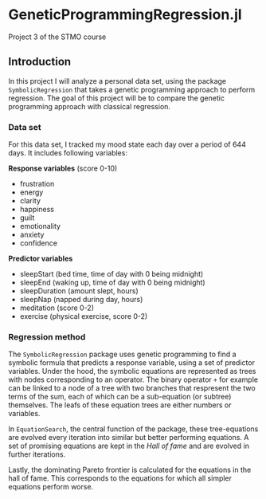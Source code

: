 # GeneticProgrammingRegression.jl
Project 3 of the STMO course

## Introduction
In this project I will analyze a personal data set, using the package `SymbolicRegression` that takes a genetic programming approach to perform regression. The goal of this project will be to compare the genetic programming approach with classical regression.

### Data set

For this data set, I tracked my mood state each day over a period of 644 days. It includes following variables:

**Response variables** (score 0-10)
- frustration
- energy
- clarity
- happiness
- guilt
- emotionality
- anxiety
- confidence

**Predictor variables**
- sleepStart (bed time, time of day with 0 being midnight)
- sleepEnd (waking up, time of day with 0 being midnight)
- sleepDuration (amount slept, hours)
- sleepNap (napped during day, hours)
- meditation (score 0-2)
- exercise (physical exercise, score 0-2)

### Regression method

The `SymbolicRegression` package uses genetic programming to find a symbolic formula that predicts a response variable, using a set of predictor variables. Under the hood, the symbolic equations are represented as trees with nodes corresponding to an operator. The binary operator `+` for example can be linked to a node of a tree with two branches that respresent the two terms of the sum, each of which can be a sub-equation (or subtree) themselves. The leafs of these equation trees are either numbers or variables.

In `EquationSearch`, the central function of the package, these tree-equations are evolved every iteration into similar but better performing equations. A set of promising equations are kept in the *Hall of fame* and are evolved in further iterations.

Lastly, the dominating Pareto frontier is calculated for the equations in the hall of fame. This corresponds to the equations for which all simpler equations perform worse.
